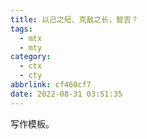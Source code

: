 ```yaml
---
title: 以己之短、克敌之长，智否？
tags:
  - mtx
  - mty
category:
  - ctx
  - cty
abbrlink: cf460cf7
date: 2022-08-31 03:51:35
---
```


写作模板。
<!-------- more ---------->